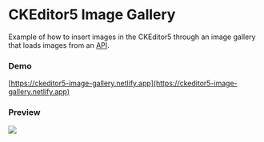 # CKEditor5 Image Gallery

Example of how to insert images in the CKEditor5 through an image gallery that loads images from an [API](https://glitch.com/~fake-images).

### Demo

[https://ckeditor5-image-gallery.netlify.app](https://ckeditor5-image-gallery.netlify.app)

### Preview

![](https://user-images.githubusercontent.com/41435/84213616-8799ab00-aa97-11ea-97be-6449b843cf34.gif)
